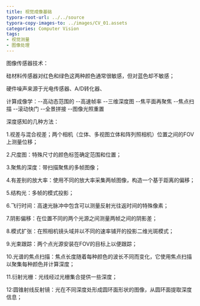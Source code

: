```yaml
---
title: 视觉成像基础
typora-root-url: ../../source
typora-copy-images-to: ../images/CV_01.assets
categories: Computer Vision
tags:
- 视觉测量
- 图像处理
---
```


图像传感器技术：

硅材料传感器对红色和绿色这两种颜色通常很敏感，但对蓝色却不敏感；

硬件噪声来源于光电传感器、A/D转化器、

计算成像学：--高动态范围的 --高速帧率 --三维深度图 --焦平面再聚焦 --焦点扫描 --滚动快门 --全景拼接 --图像光照重置

深度感知的几种方法：

1.视差与混合视差；两个相机（立体、多视图立体和阵列照相机）位置之间的FOV上测量位移；

2.尺度图：特殊尺寸的颜色标签确定范围和位置；

3.聚焦的深度：带扫描聚焦的多帧图像；

4.有差别的放大率：使用不同的放大率采集两帧图像，构造一个基于距离的偏移；

5.结构光：多帧的模式投影；

6.飞行时间：高速光脉冲中包含可以测量反射光往返时间的特殊像素；

7.阴影偏移：在位置不同的两个光源之间测量两帧之间的阴影差；

8.模式扩张：在照相机镜头域并以不同的速率铺开的投影二维光斑模式；

9.光束跟踪：两个点光源安装在FOV的目标上以便跟踪；

10.光谱的焦点扫描：焦点长度随着每种颜色的波长不同而变化，它使用焦点扫描以聚集每种颜色并计算深度；

11.衍射光栅：光线经过光栅集合提供一些深度；

12:圆锥射线反射镜：光在不同深度处形成圆环面形状的图像，从圆环面提取深度信息；

